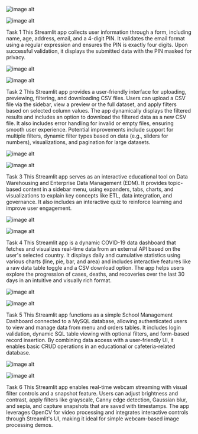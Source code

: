 ![image alt](https://github.com/MirasolDPancho/ITBAN2_Sreamlit_Activity_Pancho/blob/ba08bd6862aaedf2bfb5287e8c2d134437b24631/Screenshot%20(5).png)

![image alt](https://github.com/MirasolDPancho/ITBAN2_Sreamlit_Activity_Pancho/blob/748ecd88b4e9d7e3eebf780cac599e0bbfaa1db3/activity1_pancho.png)

Task 1
This Streamlit app collects user information through a form, including name, age, address, email, and a 4-digit PIN. It validates the email format using a regular expression and ensures the PIN is exactly four digits. Upon successful validation, it displays the submitted data with the PIN masked for privacy.

![image alt](https://github.com/MirasolDPancho/ITBAN2_Sreamlit_Activity_Pancho/blob/748ecd88b4e9d7e3eebf780cac599e0bbfaa1db3/Screenshot%20(7).png)

![image alt](https://github.com/MirasolDPancho/ITBAN2_Sreamlit_Activity_Pancho/blob/748ecd88b4e9d7e3eebf780cac599e0bbfaa1db3/activity2_pancho.png)

Task 2
This Streamlit app provides a user-friendly interface for uploading, previewing, filtering, and downloading CSV files. Users can upload a CSV file via the sidebar, view a preview or the full dataset, and apply filters based on selected column values. The app dynamically displays the filtered results and includes an option to download the filtered data as a new CSV file. It also includes error handling for invalid or empty files, ensuring smooth user experience. Potential improvements include support for multiple filters, dynamic filter types based on data (e.g., sliders for numbers), visualizations, and pagination for large datasets.

![image alt](https://github.com/MirasolDPancho/ITBAN2_Sreamlit_Activity_Pancho/blob/748ecd88b4e9d7e3eebf780cac599e0bbfaa1db3/Screenshot%20(9).png)

![image alt](https://github.com/MirasolDPancho/ITBAN2_Sreamlit_Activity_Pancho/blob/748ecd88b4e9d7e3eebf780cac599e0bbfaa1db3/activity3_pancho.png)

Task 3
This Streamlit app serves as an interactive educational tool on Data Warehousing and Enterprise Data Management (EDM). It provides topic-based content in a sidebar menu, using expanders, tabs, charts, and visualizations to explain key concepts like ETL, data integration, and governance. It also includes an interactive quiz to reinforce learning and improve user engagement.

![image alt](https://github.com/MirasolDPancho/ITBAN2_Sreamlit_Activity_Pancho/blob/748ecd88b4e9d7e3eebf780cac599e0bbfaa1db3/Screenshot%20(14).png)

![image alt](https://github.com/MirasolDPancho/ITBAN2_Sreamlit_Activity_Pancho/blob/748ecd88b4e9d7e3eebf780cac599e0bbfaa1db3/activity4_pancho1.png)

Task 4
This Streamlit app is a dynamic COVID-19 data dashboard that fetches and visualizes real-time data from an external API based on the user's selected country. It displays daily and cumulative statistics using various charts (line, pie, bar, and area) and includes interactive features like a raw data table toggle and a CSV download option. The app helps users explore the progression of cases, deaths, and recoveries over the last 30 days in an intuitive and visually rich format.

![image alt](https://github.com/MirasolDPancho/ITBAN2_Sreamlit_Activity_Pancho/blob/748ecd88b4e9d7e3eebf780cac599e0bbfaa1db3/Screenshot%20(18).png)

![image alt](https://github.com/MirasolDPancho/ITBAN2_Sreamlit_Activity_Pancho/blob/748ecd88b4e9d7e3eebf780cac599e0bbfaa1db3/activity5_pancho.png)

Task 5
This Streamlit app functions as a simple School Management Dashboard connected to a MySQL database, allowing authenticated users to view and manage data from menu and orders tables. It includes login validation, dynamic SQL table viewing with optional filters, and form-based record insertion. By combining data access with a user-friendly UI, it enables basic CRUD operations in an educational or cafeteria-related database.

![image alt](https://github.com/MirasolDPancho/ITBAN2_Sreamlit_Activity_Pancho/blob/748ecd88b4e9d7e3eebf780cac599e0bbfaa1db3/Screenshot%20(21).png)

![image alt](https://github.com/MirasolDPancho/ITBAN2_Sreamlit_Activity_Pancho/blob/748ecd88b4e9d7e3eebf780cac599e0bbfaa1db3/activity6_pancho.png)

Task 6
This Streamlit app enables real-time webcam streaming with visual filter controls and a snapshot feature. Users can adjust brightness and contrast, apply filters like grayscale, Canny edge detection, Gaussian blur, and sepia, and capture snapshots that are saved with timestamps. The app leverages OpenCV for video processing and integrates interactive controls through Streamlit's UI, making it ideal for simple webcam-based image processing demos.
